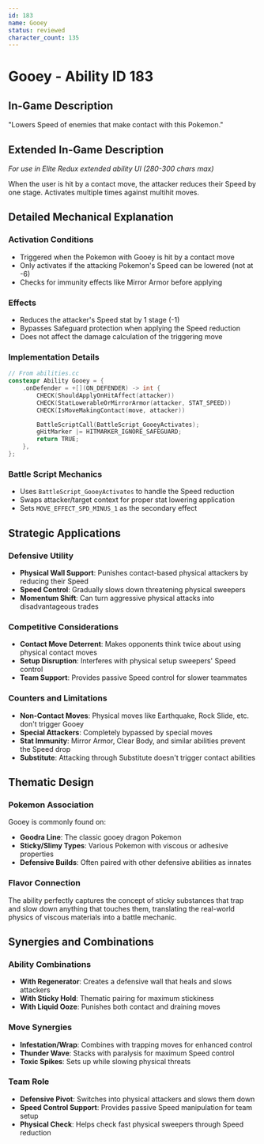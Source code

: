 ```yaml
---
id: 183
name: Gooey
status: reviewed
character_count: 135
---
```


# Gooey - Ability ID 183

## In-Game Description
"Lowers Speed of enemies that make contact with this Pokemon."

## Extended In-Game Description
*For use in Elite Redux extended ability UI (280-300 chars max)*

When the user is hit by a contact move, the attacker reduces their Speed by one stage. Activates multiple times against multihit moves.


## Detailed Mechanical Explanation

### Activation Conditions
- Triggered when the Pokemon with Gooey is hit by a contact move
- Only activates if the attacking Pokemon's Speed can be lowered (not at -6)
- Checks for immunity effects like Mirror Armor before applying

### Effects
- Reduces the attacker's Speed stat by 1 stage (-1)
- Bypasses Safeguard protection when applying the Speed reduction
- Does not affect the damage calculation of the triggering move

### Implementation Details
```cpp
// From abilities.cc
constexpr Ability Gooey = {
    .onDefender = +[](ON_DEFENDER) -> int {
        CHECK(ShouldApplyOnHitAffect(attacker))
        CHECK(StatLowerableOrMirrorArmor(attacker, STAT_SPEED))
        CHECK(IsMoveMakingContact(move, attacker))

        BattleScriptCall(BattleScript_GooeyActivates);
        gHitMarker |= HITMARKER_IGNORE_SAFEGUARD;
        return TRUE;
    },
};
```

### Battle Script Mechanics
- Uses `BattleScript_GooeyActivates` to handle the Speed reduction
- Swaps attacker/target context for proper stat lowering application
- Sets `MOVE_EFFECT_SPD_MINUS_1` as the secondary effect

## Strategic Applications

### Defensive Utility
- **Physical Wall Support**: Punishes contact-based physical attackers by reducing their Speed
- **Speed Control**: Gradually slows down threatening physical sweepers
- **Momentum Shift**: Can turn aggressive physical attacks into disadvantageous trades

### Competitive Considerations
- **Contact Move Deterrent**: Makes opponents think twice about using physical contact moves
- **Setup Disruption**: Interferes with physical setup sweepers' Speed control
- **Team Support**: Provides passive Speed control for slower teammates

### Counters and Limitations
- **Non-Contact Moves**: Physical moves like Earthquake, Rock Slide, etc. don't trigger Gooey
- **Special Attackers**: Completely bypassed by special moves
- **Stat Immunity**: Mirror Armor, Clear Body, and similar abilities prevent the Speed drop
- **Substitute**: Attacking through Substitute doesn't trigger contact abilities

## Thematic Design

### Pokemon Association
Gooey is commonly found on:
- **Goodra Line**: The classic gooey dragon Pokemon
- **Sticky/Slimy Types**: Various Pokemon with viscous or adhesive properties
- **Defensive Builds**: Often paired with other defensive abilities as innates

### Flavor Connection
The ability perfectly captures the concept of sticky substances that trap and slow down anything that touches them, translating the real-world physics of viscous materials into a battle mechanic.

## Synergies and Combinations

### Ability Combinations
- **With Regenerator**: Creates a defensive wall that heals and slows attackers
- **With Sticky Hold**: Thematic pairing for maximum stickiness
- **With Liquid Ooze**: Punishes both contact and draining moves

### Move Synergies
- **Infestation/Wrap**: Combines with trapping moves for enhanced control
- **Thunder Wave**: Stacks with paralysis for maximum Speed control
- **Toxic Spikes**: Sets up while slowing physical threats

### Team Role
- **Defensive Pivot**: Switches into physical attackers and slows them down
- **Speed Control Support**: Provides passive Speed manipulation for team setup
- **Physical Check**: Helps check fast physical sweepers through Speed reduction
